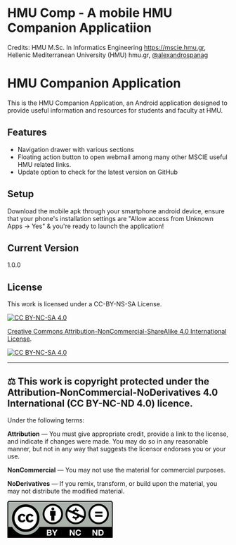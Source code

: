 # HMU Comp - A mobile HMU Companion Applicatiion


Credits: HMU M.Sc. In Informatics Engineering https://mscie.hmu.gr, Hellenic Mediterranean University (HMU) hmu.gr, [@alexandrospanag](https://github.com/alexandrospanag)


 
# HMU Companion Application

This is the HMU Companion Application, an Android application designed to provide useful information and resources for students and faculty at HMU.

## Features

- Navigation drawer with various sections
- Floating action button to open webmail among many other MSCIE useful HMU related links.
- Update option to check for the latest version on GitHub




## Setup
Download the mobile apk through your smartphone android device, ensure that your phone's installation settings are "Allow access from Unknown Apps -> Yes" & you're ready to launch the application!

## Current Version
1.0.0


## License

This work is licensed under a CC-BY-NS-SA License.

[![CC BY-NC-SA 4.0][cc-by-nc-sa-shield]][cc-by-nc-sa]


[Creative Commons Attribution-NonCommercial-ShareAlike 4.0 International License][cc-by-nc-sa].

[![CC BY-NC-SA 4.0][cc-by-nc-sa-image]][cc-by-nc-sa]

[cc-by-nc-sa]: http://creativecommons.org/licenses/by-nc-sa/4.0/
[cc-by-nc-sa-image]: https://licensebuttons.net/l/by-nc-sa/4.0/88x31.png
[cc-by-nc-sa-shield]: https://img.shields.io/badge/License-CC%20BY--NC--SA%204.0-lightgrey.svg



----------------------------------------------------------------------------------------------------------------------------------
⚖️ This work is copyright protected under the Attribution-NonCommercial-NoDerivatives 4.0 International (CC BY-NC-ND 4.0) licence.
----------------------------------------------------------------------------------------------------------------------------------

Under the following terms:

__Attribution__ — You must give appropriate credit, provide a link to the license, and indicate if changes were made. You may do so in any reasonable manner, but not in any way that suggests the licensor endorses you or your use.

__NonCommercial__ — You may not use the material for commercial purposes.

__NoDerivatives__ — If you remix, transform, or build upon the material, you may not distribute the modified material.



![](https://raw.githubusercontent.com/AlexandrosPanag/My_Thesis/4a07d991aa8d050b572392139fddaee2d072059b/by-nc-nd.svg?token=AQS27JNSCEGMXHT5CMX5UXDDIBJG2)

